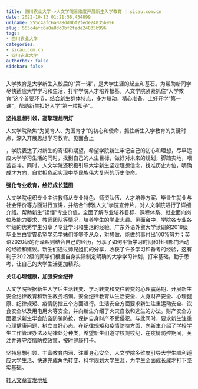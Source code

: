 ```yaml
---
title: 四川农业大学->人文学院三维度开展新生入学教育 | sicau.com.cn
date: 2022-10-13 01:21:58.454899
urlname: 555c4afc6a0a8dd0bf2fede24835b996
slug: 555c4afc6a0a8dd0bf2fede24835b996
tags: 
- 四川农业大学
categories:
- sicau.com.cn
- 四川农业大学
authorbox: false
sidebar: false
---
```

入学教育是大学新生入校后的“第一课”，是大学生涯的起点和基石。为帮助新同学尽快适应大学学习和生活，打牢学院人才培养根基，人文学院紧紧抓住“入学教育”这个首要环节，结合新生群体特点，多方联动，精心准备，上好开学“第一课”，帮助新生扣好入学“第一粒扣子”。

**坚持思想引领，高擎理想明灯**

人文学院聚焦“为党育人、为国育才”的初心和使命，抓住新生入学教育的关键时点，深入开展思想学习教育。见面会上
<!--more-->
，学院表达了对新生的寄语和期望，希望学院新生牢记自己的初心和理想，尽早适应大学学习生活的同时，找到自己的人生目标，做好对未来的规划，脚踏实地，艰苦奋斗。同时，人文学院还积极引导大学新生坚定理想信念，找准历史方位，明确成才方向，自觉担负起实现中华民族伟大复兴的历史使命。

**强化专业教育，绘好成长蓝图**

人文学院组织专业主讲教师从专业特色、师资队伍、人才培养方案、毕业生就业与社会评价等方面进行宣讲，并结合“博雅人文”学院宣传片，对人文学院进行了详细介绍。帮助新生“读懂”专业价值，全面了解专业培养目标、课程体系、就业面向岗位及能力要求、教师团队等情况，培养学生的学业志趣。见面会中，学院各专业各年级的优秀学生分享了专业学习和生活的经验。广东外语外贸大学读研的2018级毕业生白雯霄希望学弟学妹们能够不从众，对想做、能做的事付出100%努力；英语2020级的孙泽熙则结合自己的经历，分享了如何平衡学习时间和社团部门活动的经验和建议。新生们通过师兄姐们的分享，收获了许多学习和备考的经验，这有利于2022级的同学们根据自身实际制定明确的大学学习计划，打牢基础，勤于思考，让自己的大学生活更加精彩。

**关注心理健康，加强安全纪律**

人文学院根据新生入学后生活转变、学习转变和交往转变的心理震荡期，开展新生安全纪律教育和新生教务培训。安全纪律教育从生活安全、人身财产安全、心理健康、纪律规矩、疫情防控五个方面进行。生活安全方面要求新生注重运动安全、饮食安全以及用电用火等安全，并向新生介绍了火灾自救和逃生的办法。财产安全方面要求新生学会防盗防骗防抢，保护自身财产不受侵犯。与此同时，要求新生注重心理健康问题，树立良好心态。在纪律规矩和疫情防控方面，向新生介绍了学校学生工作管理办法及纪律处分种类，希望新生们遵守校规校纪，在疫情防控期间，关注并遵守疫情防控政策，按时健康打卡。

坚持思想引领、丰富教育内涵、注重身心安全，人文学院多维度引导大学生顺利适应大学生活、快速完成角色转变、科学规划大学生涯，为学生全面成长成才打下坚实基础。



[转入文章首发地址](https://news.sicau.edu.cn/info/1078/69776.htm)